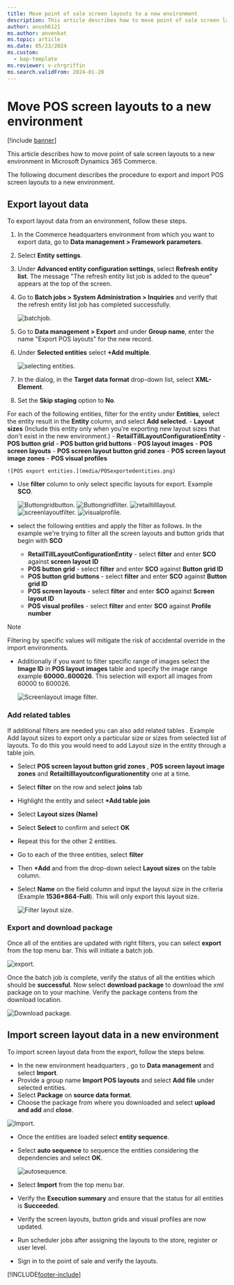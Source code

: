 ```yaml
---
title: Move point of sale screen layouts to a new environment
description: This article describes how to move point of sale screen layouts to a new environment in Microsoft Dynamics 365 Commerce.
author: anush6121
ms.author: anvenkat 
ms.topic: article 
ms.date: 05/23/2024
ms.custom: 
  - bap-template
ms.reviewer: v-chrgriffin
ms.search.validFrom: 2024-01-20
---
```


# Move POS screen layouts to a new environment

[!include [banner](includes/banner.md)]

This article describes how to move point of sale screen layouts to a new environment in Microsoft Dynamics 365 Commerce.

The following document describes the procedure to export and import POS screen layouts to a new environment.

## Export layout data

To export layout data from an environment, follow these steps.

1. In the Commerce headquarters environment from which you want to export data, go to **Data management \> Framework parameters**.
1. Select **Entity settings**.
1. Under **Advanced entity configuration settings**, select **Refresh entity list**. The message "The refresh entity list job is added to the queue" appears at the top of the screen.
1. Go to **Batch jobs \> System Administration \> Inquiries** and verify that the refresh entity list job has completed successfully.
  
    ![batchjob.](media/batchjobentity.png)
  
1. Go to **Data management \> Export** and under **Group name**, enter the name "Export POS layouts" for the new record.
1. Under **Selected entities** select **+Add multiple**.
  
    ![selecting entities.](media/selectentities.png)
  
1. In the dialog, in the **Target data format** drop-down list, select **XML-Element**.
1. Set the **Skip staging** option to **No**.

For each of the following entities, filter for the entity under **Entities**, select the entity result in the **Entity** column, and select **Add selected**.
    - **Layout sizes** (Include this entity only when you're exporting new layout sizes that don't exist in the new environment.)
    - **RetailTillLayoutConfigurationEntity**
    - **POS button grid**
    - **POS button grid buttons**
    - **POS layout images**
    - **POS screen layouts**
    - **POS screen layout button grid zones**
    - **POS screen layout image zones**
    - **POS visual profiles**
      
    ![POS export entities.](media/POSexportedentities.png)
      
- Use **filter** column to only select specific layouts for export. Example **SCO**.

  ![Buttongridbutton.](media/buttongridbuttons.png)
  ![Buttongridfilter.](media/buttongridfilter.png)
  ![retailtilllayout.](media/retailtilllayout.png)
  ![screenlayoutfilter.](media/screenlayoutfilter.png)
  ![visualprofile.](media/visualprofilefilter.png)
  
- select the following entities and apply the filter as follows. In the example we're trying to filter all the screen layouts and button grids that begin with **SCO**
    - **RetailTillLayoutConfigurationEntity** - select **filter** and enter **SCO** against **screen layout ID**
    - **POS button grid** - select **filter** and enter **SCO** against **Button grid ID** 
    - **POS button grid buttons** - select **filter** and enter **SCO** against **Button grid ID**
    - **POS screen layouts** - select **filter** and enter **SCO** against **Screen layout ID**
    - **POS visual profiles** - select **filter** and enter **SCO** against **Profile number**

> [!NOTE]
> Filtering by specific values will mitigate the risk of accidental override in the import environments.

- Additionally if you want to filter specific range of images select the **Image ID** in **POS layout images** table and specify the image range example **60000..600026**.
   This selection will export all images from 60000 to 600026.

  ![Screenlayout image filter.](media/screenlayoutimagefilter.png)

### Add related tables

If additional filters are needed you can also add related tables . Example Add layout sizes to export only a particular size or sizes from selected list of layouts.
To do this you would need to add Layout size in the entity through a table join.
- Select **POS screen layout button grid zones** , **POS screen layout image zones** and 
  **Retailtilllayoutconfigurationentity** one at a time.
- Select **filter** on the row and select **joins** tab
- Highlight the entity and select **+Add table join**
- Select **Layout sizes (Name)**
- Select **Select** to confirm and select **OK**
- Repeat this for the other 2 entities.
- Go to each of the three entities, select **filter**
- Then **+Add** and from the drop-down select **Layout sizes** on the table column.
- Select **Name** on the field column and input the layout size in the criteria (Example **1536*864-Full**). This will 
  only export this layout size.

  ![Filter layout size.](media/filterlayoutsizes.png)

### Export and download package

  Once all of the entities are updated with right filters, you can select **export** from the top menu bar. This will 
  initiate a batch job.

![export.](media/export.png)

  Once the batch job is complete, verify the status of all the entities which should be **successful**.
  Now select **download package** to download the xml package on to your machine. Verify the package contens from the 
  download location.
  
![Download package.](media/download-package.png)

## Import screen layout data in a new environment

To import screen layout data from the export, follow the steps below.

 - In the new environment headquarters , go to **Data management** and select **Import**.
 - Provide a group name **Import POS layouts** and select **Add file** under selected entities.
 - Select **Package** on **source data format**.
 - Choose the package from where you downloaded and select **upload and add** and **close**.
   
  ![Import.](media/POSimport.png)
   
 - Once the entities are loaded select **entity sequence**.
 - Select **auto sequence** to sequence the entities considering the dependencies and select **OK**.

   ![autosequence.](media/autosequence.png)
   
 - Select **Import** from the top menu bar.
 - Verify the **Execution summary** and ensure that the status for all entities is **Succeeded**.
 - Verify the screen layouts, button grids and visual profiles are now updated.
 - Run scheduler jobs after assigning the layouts to the store, register or user level.
 - Sign in to the point of sale and verify the layouts.

    

  

[!INCLUDE[footer-include](../includes/footer-banner.md)]

    

    
    
    
